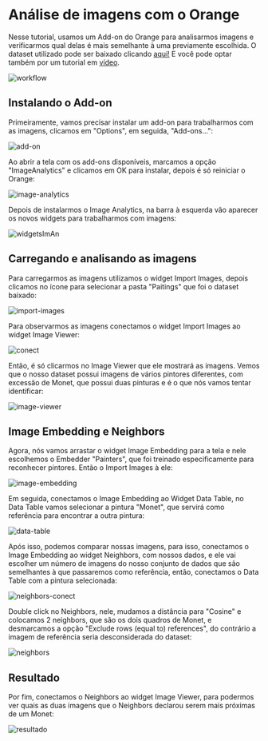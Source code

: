 # Análise de imagens com o Orange
Nesse tutorial, usamos um Add-on do Orange para analisarmos imagens e verificarmos qual delas é mais semelhante à uma previamente escolhida. O dataset utilizado pode ser baixado clicando [aqui!](http://file.biolab.si/images/Paintings.zip) E você pode optar também por um tutorial em [vídeo](https://www.youtube.com/watch?v=w9TUfNiVffA).

![workflow](https://github.com/ciencia-de-dados-pratica/GEAM-basico/blob/master/2020/Kelvy%20-%20An%C3%A1lise%20de%20imagens/Imagens/Final.png)

## Instalando o Add-on
Primeiramente, vamos precisar instalar um add-on para trabalharmos com as imagens, clicamos em "Options", em seguida, "Add-ons...":

![add-on](https://github.com/ciencia-de-dados-pratica/GEAM-basico/blob/master/2020/Kelvy%20-%20An%C3%A1lise%20de%20imagens/Imagens/1%20-%20add-ons.png)

Ao abrir a tela com os add-ons disponíveis, marcamos a opção "ImageAnalytics" e clicamos em OK para instalar, depois é só reiniciar o Orange:

![image-analytics](https://github.com/ciencia-de-dados-pratica/GEAM-basico/blob/master/2020/Kelvy%20-%20An%C3%A1lise%20de%20imagens/Imagens/2%20-%20ImAn.png)

Depois de instalarmos o Image Analytics, na barra à esquerda vão aparecer os novos widgets para trabalharmos com imagens:

![widgetsImAn](https://github.com/ciencia-de-dados-pratica/GEAM-basico/blob/master/2020/Kelvy%20-%20An%C3%A1lise%20de%20imagens/Imagens/3%20-%20Barra%20de%20widgets.png)

## Carregando e analisando as imagens
Para carregarmos as imagens utilizamos o widget Import Images, depois clicamos no ícone para selecionar a pasta "Paitings" que foi o dataset baixado:

![import-images](https://github.com/ciencia-de-dados-pratica/GEAM-basico/blob/master/2020/Kelvy%20-%20An%C3%A1lise%20de%20imagens/Imagens/4%20-%20ImIm.png)

Para observarmos as imagens conectamos o widget Import Images ao widget Image Viewer:

![conect](https://github.com/ciencia-de-dados-pratica/GEAM-basico/blob/master/2020/Kelvy%20-%20An%C3%A1lise%20de%20imagens/Imagens/5%20-%20conect%20ImIm-ImV.png)

Então, é só clicarmos no Image Viewer que ele mostrará as imagens. Vemos que o nosso dataset possui imagens de vários pintores diferentes, com excessão de Monet, que possui duas pinturas e é o que nós vamos tentar identificar:

![image-viewer](https://github.com/ciencia-de-dados-pratica/GEAM-basico/blob/master/2020/Kelvy%20-%20An%C3%A1lise%20de%20imagens/Imagens/6%20-%20ImV.png)

## Image Embedding e Neighbors
Agora, nós vamos arrastar o widget Image Embedding para a tela e nele escolhemos o Embedder "Painters", que foi treinado especificamente para reconhecer pintores. Então o Import Images à ele: 

![image-embedding](https://github.com/ciencia-de-dados-pratica/GEAM-basico/blob/master/2020/Kelvy%20-%20An%C3%A1lise%20de%20imagens/Imagens/7%20-%20ImEm.png)

Em seguida, conectamos o Image Embedding ao Widget Data Table, no Data Table vamos selecionar a pintura "Monet", que servirá como referência para encontrar a outra pintura:

![data-table](https://github.com/ciencia-de-dados-pratica/GEAM-basico/blob/master/2020/Kelvy%20-%20An%C3%A1lise%20de%20imagens/Imagens/8%20-%20Data%20Table.png)

Após isso, podemos comparar nossas imagens, para isso, conectamos o Image Embedding ao widget Neighbors, com nossos dados, e ele vai escolher um número de imagens do nosso conjunto de dados que são semelhantes à que passaremos como referência, então, conectamos o Data Table com a pintura selecionada:

![neighbors-conect](https://github.com/ciencia-de-dados-pratica/GEAM-basico/blob/master/2020/Kelvy%20-%20An%C3%A1lise%20de%20imagens/Imagens/9%20-%20ImEm-DT-Neighbors.png)

Double click no Neighbors, nele, mudamos a distância para "Cosine" e colocamos 2 neighbors, que são os dois quadros de Monet, e desmarcamos a opção "Exclude rows (equal to) references", do contrário a imagem de referência seria desconsiderada do dataset:

![neighbors](https://github.com/ciencia-de-dados-pratica/GEAM-basico/blob/master/2020/Kelvy%20-%20An%C3%A1lise%20de%20imagens/Imagens/10%20-%20Neighbors.png)

## Resultado
Por fim, conectamos o Neighbors ao widget Image Viewer, para podermos ver quais as duas imagens que o Neighbors declarou serem mais próximas de um Monet:

![resultado](https://github.com/ciencia-de-dados-pratica/GEAM-basico/blob/master/2020/Kelvy%20-%20An%C3%A1lise%20de%20imagens/Imagens/11%20-%20ImVresultado.png)
